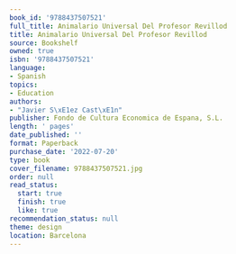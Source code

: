 ```yaml
---
book_id: '9788437507521'
full_title: Animalario Universal Del Profesor Revillod
title: Animalario Universal Del Profesor Revillod
source: Bookshelf
owned: true
isbn: '9788437507521'
language:
- Spanish
topics:
- Education
authors:
- "Javier S\xE1ez Cast\xE1n"
publisher: Fondo de Cultura Economica de Espana, S.L.
length: ' pages'
date_published: ''
format: Paperback
purchase_date: '2022-07-20'
type: book
cover_filename: 9788437507521.jpg
order: null
read_status:
  start: true
  finish: true
  like: true
recommendation_status: null
theme: design
location: Barcelona
---
```


